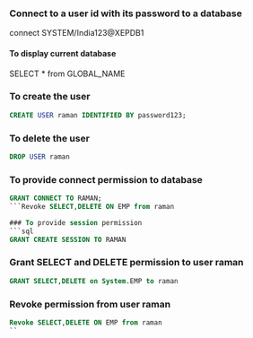 ### Connect to a user id with its password to a database
 connect SYSTEM/India123@XEPDB1

#### To display current database
 SELECT * from GLOBAL_NAME

### To create the user
```sql
CREATE USER raman IDENTIFIED BY password123;
```

### To delete the user
```sql
DROP USER raman
```

### To provide connect permission to database
```sql
GRANT CONNECT TO RAMAN;
```Revoke SELECT,DELETE ON EMP from raman

### To provide session permission
```sql
GRANT CREATE SESSION TO RAMAN
```

### Grant SELECT and DELETE permission to user raman

```sql
GRANT SELECT,DELETE on System.EMP to raman 
```

### Revoke permission from user raman

```sql
Revoke SELECT,DELETE ON EMP from raman
``


